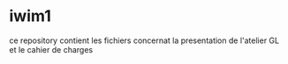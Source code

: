 # iwim1
ce repository contient les fichiers concernat la presentation de l'atelier GL et le cahier de charges
